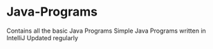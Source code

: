 # Java-Programs
Contains all the basic Java Programs
Simple Java Programs written in IntelliJ
Updated regularly
